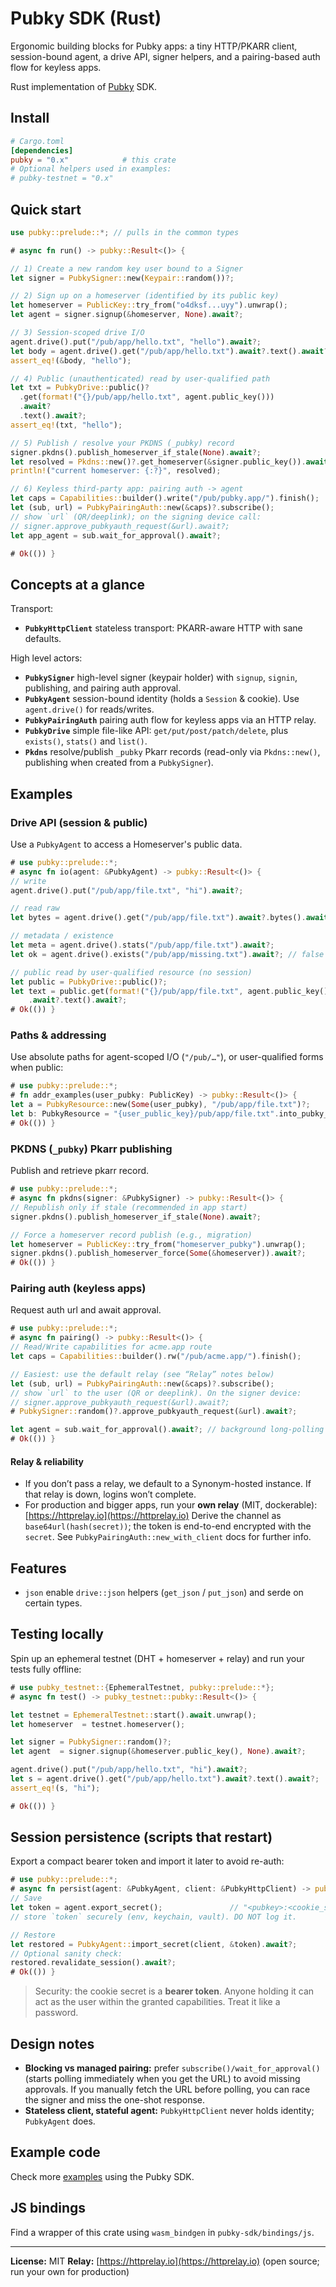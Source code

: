 # Pubky SDK (Rust)

Ergonomic building blocks for Pubky apps: a tiny HTTP/PKARR client, session-bound agent, a drive API, signer helpers, and a pairing-based auth flow for keyless apps.

Rust implementation of [Pubky](https://github.com/pubky/pubky-core) SDK.

## Install

```toml
# Cargo.toml
[dependencies]
pubky = "0.x"            # this crate
# Optional helpers used in examples:
# pubky-testnet = "0.x"
```

## Quick start

```rust no_run
use pubky::prelude::*; // pulls in the common types

# async fn run() -> pubky::Result<()> {

// 1) Create a new random key user bound to a Signer
let signer = PubkySigner::new(Keypair::random())?;

// 2) Sign up on a homeserver (identified by its public key)
let homeserver = PublicKey::try_from("o4dksf...uyy").unwrap();
let agent = signer.signup(&homeserver, None).await?;

// 3) Session-scoped drive I/O
agent.drive().put("/pub/app/hello.txt", "hello").await?;
let body = agent.drive().get("/pub/app/hello.txt").await?.text().await?;
assert_eq!(&body, "hello");

// 4) Public (unauthenticated) read by user-qualified path
let txt = PubkyDrive::public()?
  .get(format!("{}/pub/app/hello.txt", agent.public_key()))
  .await?
  .text().await?;
assert_eq!(txt, "hello");

// 5) Publish / resolve your PKDNS (_pubky) record
signer.pkdns().publish_homeserver_if_stale(None).await?;
let resolved = Pkdns::new()?.get_homeserver(&signer.public_key()).await;
println!("current homeserver: {:?}", resolved);

// 6) Keyless third-party app: pairing auth -> agent
let caps = Capabilities::builder().write("/pub/pubky.app/").finish();
let (sub, url) = PubkyPairingAuth::new(&caps)?.subscribe();
// show `url` (QR/deeplink); on the signing device call:
// signer.approve_pubkyauth_request(&url).await?;
let app_agent = sub.wait_for_approval().await?;

# Ok(()) }
```

## Concepts at a glance

Transport:

- **`PubkyHttpClient`** stateless transport: PKARR-aware HTTP with sane defaults.

High level actors:

- **`PubkySigner`** high-level signer (keypair holder) with `signup`, `signin`, publishing, and pairing auth approval.
- **`PubkyAgent`** session-bound identity (holds a `Session` & cookie). Use `agent.drive()` for reads/writes.
- **`PubkyPairingAuth`** pairing auth flow for keyless apps via an HTTP relay.
- **`PubkyDrive`** simple file-like API: `get/put/post/patch/delete`, plus `exists()`, `stats()` and `list()`.
- **`Pkdns`** resolve/publish `_pubky` Pkarr records (read-only via `Pkdns::new()`, publishing when created from a `PubkySigner`).

## Examples

### Drive API (session & public)

Use a `PubkyAgent` to access a Homeserver's public data.

```rust no_run
# use pubky::prelude::*;
# async fn io(agent: &PubkyAgent) -> pubky::Result<()> {
// write
agent.drive().put("/pub/app/file.txt", "hi").await?;

// read raw
let bytes = agent.drive().get("/pub/app/file.txt").await?.bytes().await?;

// metadata / existence
let meta = agent.drive().stats("/pub/app/file.txt").await?;
let ok = agent.drive().exists("/pub/app/missing.txt").await?; // false

// public read by user-qualified resource (no session)
let public = PubkyDrive::public()?;
let text = public.get(format!("{}/pub/app/file.txt", agent.public_key()))
    .await?.text().await?;
# Ok(()) }
```

### Paths & addressing

Use absolute paths for agent-scoped I/O (`"/pub/…"`), or user-qualified forms when public:

```rust no_run
# use pubky::prelude::*;
# fn addr_examples(user_pubky: PublicKey) -> pubky::Result<()> {
let a = PubkyResource::new(Some(user_pubky), "/pub/app/file.txt")?;
let b: PubkyResource = "{user_public_key}/pub/app/file.txt".into_pubky_resource()?;
# Ok(()) }
```

### PKDNS (`_pubky`) Pkarr publishing

Publish and retrieve pkarr record.

```rust no_run
# use pubky::prelude::*;
# async fn pkdns(signer: &PubkySigner) -> pubky::Result<()> {
// Republish only if stale (recommended in app start)
signer.pkdns().publish_homeserver_if_stale(None).await?;

// Force a homeserver record publish (e.g., migration)
let homeserver = PublicKey::try_from("homeserver_pubky").unwrap();
signer.pkdns().publish_homeserver_force(Some(&homeserver)).await?;
# Ok(()) }
```

### Pairing auth (keyless apps)

Request auth url and await approval.

```rust
# use pubky::prelude::*;
# async fn pairing() -> pubky::Result<()> {
// Read/Write capabilities for acme.app route
let caps = Capabilities::builder().rw("/pub/acme.app/").finish();

// Easiest: use the default relay (see “Relay” notes below)
let (sub, url) = PubkyPairingAuth::new(&caps)?.subscribe();
// show `url` to the user (QR or deeplink). On the signer device:
// signer.approve_pubkyauth_request(&url).await?;
# PubkySigner::random()?.approve_pubkyauth_request(&url).await?;

let agent = sub.wait_for_approval().await?; // background long-polling started by `subscribe`
# Ok(()) }
```

#### Relay & reliability

- If you don’t pass a relay, we default to a Synonym-hosted instance. If that relay is down, logins won’t complete.
- For production and bigger apps, run your **own relay** (MIT, dockerable): [https://httprelay.io](https://httprelay.io)
  Derive the channel as `base64url(hash(secret))`; the token is end-to-end encrypted with the `secret`. See `PubkyPairingAuth::new_with_client` docs for further info.

## Features

- `json` enable `drive::json` helpers (`get_json` / `put_json`) and serde on certain types.

## Testing locally

Spin up an ephemeral testnet (DHT + homeserver + relay) and run your tests fully offline:

```rust
# use pubky_testnet::{EphemeralTestnet, pubky::prelude::*};
# async fn test() -> pubky_testnet::pubky::Result<()> {

let testnet = EphemeralTestnet::start().await.unwrap();
let homeserver  = testnet.homeserver();

let signer = PubkySigner::random()?;
let agent  = signer.signup(&homeserver.public_key(), None).await?;

agent.drive().put("/pub/app/hello.txt", "hi").await?;
let s = agent.drive().get("/pub/app/hello.txt").await?.text().await?;
assert_eq!(s, "hi");

# Ok(()) }
```

## Session persistence (scripts that restart)

Export a compact bearer token and import it later to avoid re-auth:

```rust ignore
# use pubky::prelude::*;
# async fn persist(agent: &PubkyAgent, client: &PubkyHttpClient) -> pubky::Result<()> {
// Save
let token = agent.export_secret();               // "<pubkey>:<cookie_secret>"
// store `token` securely (env, keychain, vault). DO NOT log it.

// Restore
let restored = PubkyAgent::import_secret(client, &token).await?;
// Optional sanity check:
restored.revalidate_session().await?;
# Ok(()) }
```

> Security: the cookie secret is a **bearer token**. Anyone holding it can act as the user within the granted capabilities. Treat it like a password.

## Design notes

- **Blocking vs managed pairing:** prefer `subscribe()/wait_for_approval()` (starts polling immediately when you get the URL) to avoid missing approvals. If you manually fetch the URL before polling, you can race the signer and miss the one-shot response.
- **Stateless client, stateful agent:** `PubkyHttpClient` never holds identity; `PubkyAgent` does.

## Example code

Check more [examples](https://github.com/pubky/pubky-core/tree/main/examples) using the Pubky SDK.

## JS bindings

Find a wrapper of this crate using `wasm_bindgen` in `pubky-sdk/bindings/js`.

---

**License:** MIT
**Relay:** [https://httprelay.io](https://httprelay.io) (open source; run your own for production)
